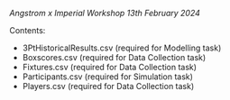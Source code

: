 *Angstrom x Imperial Workshop 13th February 2024*

Contents:
- 3PtHistoricalResults.csv (required for Modelling task)
- Boxscores.csv (required for Data Collection task)
- Fixtures.csv (required for Data Collection task)
- Participants.csv (required for Simulation task)
- Players.csv (required for Data Collection task)
